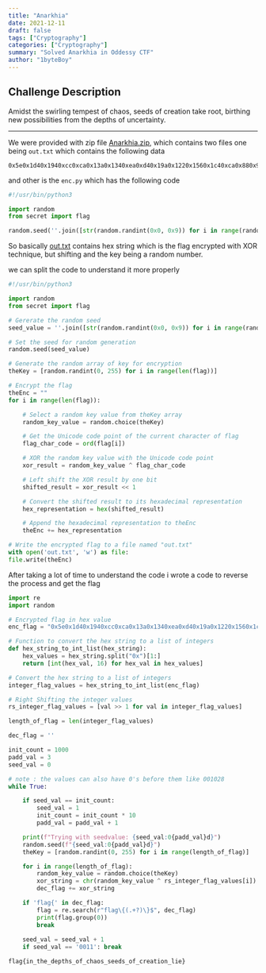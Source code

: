 ```yaml
---
title: "Anarkhia"
date: 2021-12-11
draft: false
tags: ["Cryptography"]
categories: ["Cryptography"]
summary: "Solved Anarkhia in Oddessy CTF"
author: "1byteBoy"
---
```


## Challenge Description

Amidst the swirling tempest of chaos, seeds of creation take root, birthing new possibilities from the depths of uncertainty.

------

We were provided with zip file [Anarkhia.zip](https://odyssey.hackrocks.com/media/challenges/CTF-ODYSSEY-04/content/Anarkhia.zip), which contains two files one being `out.txt` which contains the following data

```
0x5e0x1d40x1940xcc0xca0x13a0x1340xea0xd40x19a0x1220x1560x1c40xca0x880x9c0x1680x1220x220x1d20xd00x1b00x1c00xd20xb80x1a0xea0x1060x1080xd20x7e0x1ce0x920x1b00x8a0x760x1ac0x1420x1fe0xd20x12a0x14c0x340x4c0x1d00x1060x440x340x7a0x1b0
```

and other is the `enc.py` which has the following code

```python
#!/usr/bin/python3

import random
from secret import flag

random.seed(''.join([str(random.randint(0x0, 0x9)) for i in range(random.randint(3, 6))]));theKey = [random.randint(0, 255) for i in range(len(flag))];theEnc = "".join([hex(((random.choice(theKey)) ^ ord(flag[i]))<<1) for i in range(len(flag))]);open('out.txt', 'w').write(theEnc)
```

So basically <u>out.txt</u> contains hex string which is the flag encrypted with XOR technique, but shifting and the key being a random number.

we can split the code to understand it more properly

```python
#!/usr/bin/python3

import random
from secret import flag

# Gererate the random seed
seed_value = ''.join([str(random.randint(0x0, 0x9)) for i in range(random.randint(3, 6))])

# Set the seed for random generation
random.seed(seed_value)

# Generate the random array of key for encryption
theKey = [random.randint(0, 255) for i in range(len(flag))]

# Encrypt the flag
theEnc = ""
for i in range(len(flag)):

	# Select a random key value from theKey array
	random_key_value = random.choice(theKey)

	# Get the Unicode code point of the current character of flag
	flag_char_code = ord(flag[i])

	# XOR the random key value with the Unicode code point
	xor_result = random_key_value ^ flag_char_code

	# Left shift the XOR result by one bit 
	shifted_result = xor_result << 1

	# Convert the shifted result to its hexadecimal representation
	hex_representation = hex(shifted_result)

	# Append the hexadecimal representation to theEnc
	theEnc += hex_representation

# Write the encrypted flag to a file named "out.txt"
with open('out.txt', 'w') as file:
file.write(theEnc)
```

After taking a lot of time to understand the code i wrote a code to reverse the process and get the flag

```python
import re
import random

# Encrypted flag in hex value
enc_flag = "0x5e0x1d40x1940xcc0xca0x13a0x1340xea0xd40x19a0x1220x1560x1c40xca0x880x9c0x1680x1220x220x1d20xd00x1b00x1c00xd20xb80x1a0xea0x1060x1080xd20x7e0x1ce0x920x1b00x8a0x760x1ac0x1420x1fe0xd20x12a0x14c0x340x4c0x1d00x1060x440x340x7a0x1b0"

# Function to convert the hex string to a list of integers
def hex_string_to_int_list(hex_string):
	hex_values = hex_string.split("0x")[1:]
	return [int(hex_val, 16) for hex_val in hex_values]

# Convert the hex string to a list of integers
integer_flag_values = hex_string_to_int_list(enc_flag)

# Right Shifting the integer values
rs_integer_flag_values = [val >> 1 for val in integer_flag_values]

length_of_flag = len(integer_flag_values)

dec_flag = ''

init_count = 1000
padd_val = 3
seed_val = 0

# note : the values can also have 0's before them like 001028
while True:

    if seed_val == init_count:
        seed_val = 1
        init_count = init_count * 10
        padd_val = padd_val + 1

    print(f"Trying with seedvalue: {seed_val:0{padd_val}d}")
    random.seed(f"{seed_val:0{padd_val}d}")
    theKey = [random.randint(0, 255) for i in range(length_of_flag)]

    for i in range(length_of_flag):
        random_key_value = random.choice(theKey)
        xor_string = chr(random_key_value ^ rs_integer_flag_values[i])
        dec_flag += xor_string

    if 'flag{' in dec_flag:
        flag = re.search(r"flag\{(.+?)\}$", dec_flag)
        print(flag.group(0))
        break
    
    seed_val = seed_val + 1
    if seed_val == '0011': break

```

```
flag{in_the_depths_of_chaos_seeds_of_creation_lie}
```